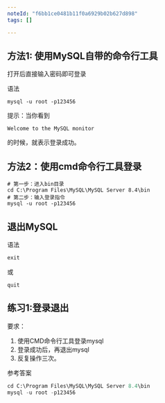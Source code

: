 ```yaml
---
noteId: "f6bb1ce0481b11f0a6929b02b627d898"
tags: []

---
```


## 方法1: 使用MySQL自带的命令行工具

打开后直接输入密码即可登录

语法

```mysql
mysql -u root -p123456
```

提示：当你看到
```
Welcome to the MySQL monitor
```
的时候，就表示登录成功。

## 方法2：使用cmd命令行工具登录

```mysql
# 第一步：进入bin目录
cd C:\Program Files\MySQL\MySQL Server 8.4\bin
# 第二步：输入登录指令
mysql -u root -p123456
```



## 退出MySQL
语法

```sql
exit
```

或
```mql
quit
```

## 练习1:登录退出

要求：

1. 使用CMD命令行工具登录mysql
2. 登录成功后，再退出mysql
3. 反复操作三次。

参考答案

```sql
cd C:\Program Files\MySQL\MySQL Server 8.4\bin
mysql -u root -p123456
```
